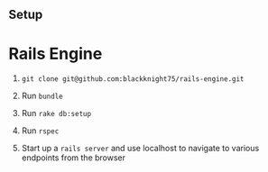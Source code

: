 ## Setup
# Rails Engine

1. `git clone git@github.com:blackknight75/rails-engine.git`

2. Run `bundle`  

3. Run `rake db:setup`

4. Run `rspec`

5. Start up a `rails server` and use localhost to navigate to various endpoints from the browser
